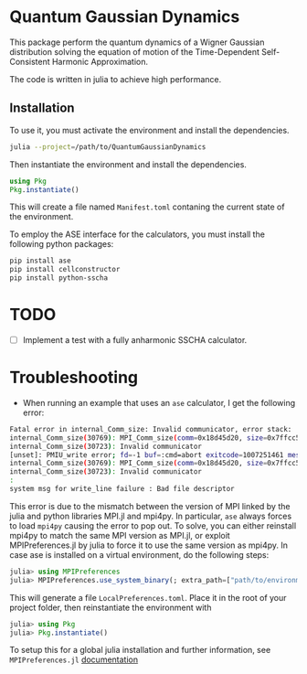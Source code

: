 # Quantum Gaussian Dynamics

This package perform the quantum dynamics of a Wigner Gaussian distribution solving the
equation of motion of the Time-Dependent Self-Consistent Harmonic Approximation.


The code is written in julia to achieve high performance.

## Installation
To use it, you must activate the environment and install the dependencies.

```bash
julia --project=/path/to/QuantumGaussianDynamics
```

Then instantiate the environment and install the dependencies.

```julia
using Pkg
Pkg.instantiate()
```

This will create a file named ``Manifest.toml`` contaning the current state of the environment.

To employ the ASE interface for the calculators, you must install the following python packages:
```bash
pip install ase
pip install cellconstructor
pip install python-sscha
```


# TODO

- [ ] Implement a test with a fully anharmonic SSCHA calculator.

# Troubleshooting 

- When running an example that uses an ``ase`` calculator, I get the following error:

```bash
Fatal error in internal_Comm_size: Invalid communicator, error stack:
internal_Comm_size(30769): MPI_Comm_size(comm=0x18d45d20, size=0x7ffcc56f0ddc) failed
internal_Comm_size(30723): Invalid communicator
[unset]: PMIU_write error; fd=-1 buf=:cmd=abort exitcode=1007251461 message=Fatal error in internal_Comm_size: Invalid communicator, error stack:
internal_Comm_size(30769): MPI_Comm_size(comm=0x18d45d20, size=0x7ffcc56f0ddc) failed
internal_Comm_size(30723): Invalid communicator
:
system msg for write_line failure : Bad file descriptor
```

This error is due to the mismatch between the version of MPI linked by the julia and python libraries MPI.jl and mpi4py.
In particular, ``ase`` always forces to load ``mpi4py`` causing the error to pop out. To solve, you can either reinstall mpi4py to 
match the same MPI version as MPI.jl, or exploit MPIPreferences.jl by julia to force it to use the same version as mpi4py.
In case ase is installed on a virtual environment, do the following steps:

```julia
julia> using MPIPreferences
julia> MPIPreferences.use_system_binary(; extra_path=["path/to/environment/lib", "path/to/environment/bin"])
```

This will generate a file ``LocalPreferences.toml``. Place it in the root of your project folder, then reinstantiate the 
environment with

```julia
julia> using Pkg
julia> Pkg.instantiate()
```

To setup this for a global julia installation and further information, 
see ``MPIPreferences.jl`` [documentation](https://juliaparallel.org/MPI.jl/stable/configuration/)

